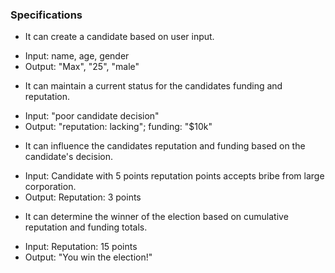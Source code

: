 ### Specifications ###
* It can create a candidate based on user input.
 - Input: name, age, gender
 - Output: "Max", "25", "male"
* It can maintain a current status for the candidates funding and reputation.
 - Input: "poor candidate decision"
 - Output: "reputation: lacking"; funding: "$10k"
* It can influence the candidates reputation and funding based on the candidate's decision.
 - Input: Candidate with 5 points reputation points accepts bribe from large corporation.
 - Output: Reputation: 3 points
* It can determine the winner of the election based on cumulative reputation and funding totals.
 - Input: Reputation: 15 points
 - Output: "You win the election!"
